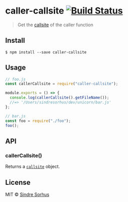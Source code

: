 # caller-callsite [![Build Status](https://travis-ci.org/sindresorhus/caller-callsite.svg?branch=master)](https://travis-ci.org/sindresorhus/caller-callsite)

> Get the [callsite](https://github.com/sindresorhus/callsites#api) of the caller function

## Install

```
$ npm install --save caller-callsite
```

## Usage

```js
// foo.js
const callerCallsite = require("caller-callsite");

module.exports = () => {
  console.log(callerCallsite().getFileName());
  //=> '/Users/sindresorhus/dev/unicorn/bar.js'
};
```

```js
// bar.js
const foo = require("./foo");
foo();
```

## API

### callerCallsite()

Returns a [`callsite`](https://github.com/sindresorhus/callsites#api) object.

## License

MIT © [Sindre Sorhus](https://sindresorhus.com)
